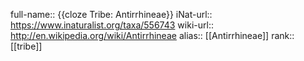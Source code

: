 full-name:: {{cloze Tribe: Antirrhineae}}
iNat-url:: https://www.inaturalist.org/taxa/556743
wiki-url:: http://en.wikipedia.org/wiki/Antirrhineae
alias:: [[Antirrhineae]]
rank:: [[tribe]]